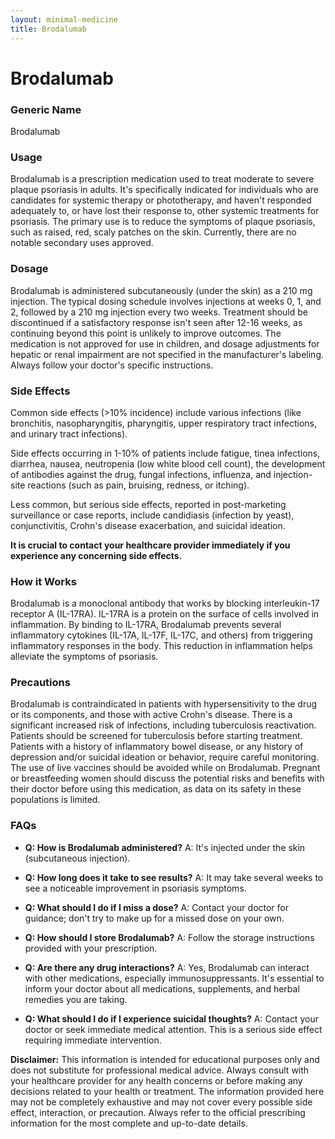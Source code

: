 ```yaml
---
layout: minimal-medicine
title: Brodalumab
---
```


# Brodalumab
### Generic Name
Brodalumab

### Usage
Brodalumab is a prescription medication used to treat moderate to severe plaque psoriasis in adults.  It's specifically indicated for individuals who are candidates for systemic therapy or phototherapy, and haven't responded adequately to, or have lost their response to, other systemic treatments for psoriasis.  The primary use is to reduce the symptoms of plaque psoriasis, such as raised, red, scaly patches on the skin.  Currently, there are no notable secondary uses approved.

### Dosage
Brodalumab is administered subcutaneously (under the skin) as a 210 mg injection. The typical dosing schedule involves injections at weeks 0, 1, and 2, followed by a 210 mg injection every two weeks.  Treatment should be discontinued if a satisfactory response isn't seen after 12-16 weeks, as continuing beyond this point is unlikely to improve outcomes.  The medication is not approved for use in children, and dosage adjustments for hepatic or renal impairment are not specified in the manufacturer's labeling.  Always follow your doctor's specific instructions.


### Side Effects
Common side effects (>10% incidence) include various infections (like bronchitis, nasopharyngitis, pharyngitis, upper respiratory tract infections, and urinary tract infections).

Side effects occurring in 1-10% of patients include fatigue, tinea infections, diarrhea, nausea, neutropenia (low white blood cell count), the development of antibodies against the drug, fungal infections, influenza, and injection-site reactions (such as pain, bruising, redness, or itching).

Less common, but serious side effects, reported in post-marketing surveillance or case reports, include candidiasis (infection by yeast), conjunctivitis, Crohn's disease exacerbation, and suicidal ideation.  

**It is crucial to contact your healthcare provider immediately if you experience any concerning side effects.**


### How it Works
Brodalumab is a monoclonal antibody that works by blocking interleukin-17 receptor A (IL-17RA). IL-17RA is a protein on the surface of cells involved in inflammation. By binding to IL-17RA, Brodalumab prevents several inflammatory cytokines (IL-17A, IL-17F, IL-17C, and others) from triggering inflammatory responses in the body. This reduction in inflammation helps alleviate the symptoms of psoriasis.


### Precautions
Brodalumab is contraindicated in patients with hypersensitivity to the drug or its components, and those with active Crohn's disease.  There is a significant increased risk of infections, including tuberculosis reactivation.  Patients should be screened for tuberculosis before starting treatment.   Patients with a history of inflammatory bowel disease, or any history of depression and/or suicidal ideation or behavior, require careful monitoring.  The use of live vaccines should be avoided while on Brodalumab.  Pregnant or breastfeeding women should discuss the potential risks and benefits with their doctor before using this medication, as data on its safety in these populations is limited.

### FAQs

* **Q: How is Brodalumab administered?** A: It's injected under the skin (subcutaneous injection).

* **Q: How long does it take to see results?** A:  It may take several weeks to see a noticeable improvement in psoriasis symptoms.

* **Q: What should I do if I miss a dose?** A: Contact your doctor for guidance; don't try to make up for a missed dose on your own.

* **Q: How should I store Brodalumab?** A:  Follow the storage instructions provided with your prescription.

* **Q: Are there any drug interactions?** A: Yes, Brodalumab can interact with other medications, especially immunosuppressants.  It's essential to inform your doctor about all medications, supplements, and herbal remedies you are taking.

* **Q:  What should I do if I experience suicidal thoughts?** A: Contact your doctor or seek immediate medical attention.  This is a serious side effect requiring immediate intervention.

**Disclaimer:**  This information is intended for educational purposes only and does not substitute for professional medical advice. Always consult with your healthcare provider for any health concerns or before making any decisions related to your health or treatment.  The information provided here may not be completely exhaustive and may not cover every possible side effect, interaction, or precaution.  Always refer to the official prescribing information for the most complete and up-to-date details.
